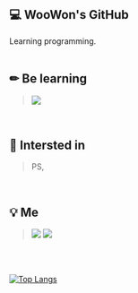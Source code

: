 💻 WooWon's GitHub
------
Learning programming.<br>
<br>

✏ Be learning 
---
><img src="https://img.shields.io/badge/C++-00599C?style=flat&logo=c%2B%2B&Color=white"/>    
<br>

🔎 Intersted in 
---
> PS, 
<br>

💡 Me
---
><a href="mailto:700cute@gmail.com" target="_blank"><img src="https://img.shields.io/badge/Gmail-EA4335?style=flat&logo=gmail&logoColor=white"/></a> <img src="https://img.shields.io/badge/Tech Blog-181717?style=flat&logo=Github&Color=white"/>
<br>
<br>

[![Top Langs](https://github-readme-stats.vercel.app/api/top-langs/?username=cute700&layout=compact&theme=vue-dark)](https://github.com/cute700/github-readme-stats)    
<br>
